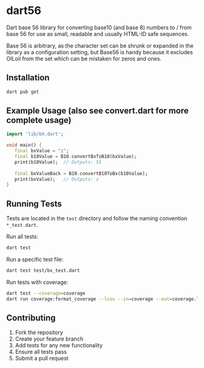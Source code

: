 # dart56
Dart base 56 library for converting base10 (and base 8) numbers to / from base 56 for use as small, readable and usually HTML-ID safe sequences. 

Base 56 is arbitrary, as the character set can be shrunk or expanded in the library as a configuration setting, but Base56 is handy because it excludes OILoil from the set which can be mistaken for zeros and ones.

## Installation
```bash
dart pub get
```

## Example Usage (also see convert.dart for more complete usage)
```dart
import 'lib/bX.dart';

void main() {
   final bxValue = "z";
   final b10Value = B10.convertBxToB10(bxValue);
   print(b10Value);  // Outputs: 55
   
   final bxValueBack = B10.convertB10ToBx(b10Value);
   print(bxValue);   // Outputs: z
}
```

## Running Tests
Tests are located in the `test` directory and follow the naming convention `*_test.dart`.

Run all tests:
```bash
dart test
```

Run a specific test file:
```bash
dart test test/bx_test.dart
```

Run tests with coverage:
```bash
dart test --coverage=coverage
dart run coverage:format_coverage --lcov --in=coverage --out=coverage.lcov --packages=.packages --report-on=lib
```

## Contributing
1. Fork the repository
2. Create your feature branch
3. Add tests for any new functionality
4. Ensure all tests pass
5. Submit a pull request